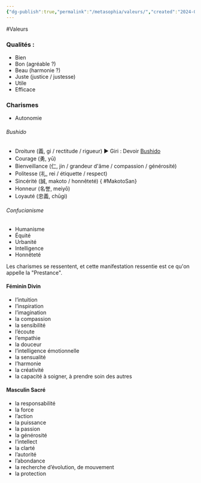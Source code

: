 ```yaml
---
{"dg-publish":true,"permalink":"/metasophia/valeurs/","created":"2024-05-25T05:32:12.727+02:00","updated":"2024-05-26T05:42:37.938+02:00"}
---
```


 #Valeurs
 
### Qualités :

- Bien
- Bon (agréable ?)
- Beau (harmonie ?)
- Juste (justice / justesse)
- Utile
- Efficace

### Charismes

- Autonomie

###### Bushido

- Droiture (義, gi / rectitude / rigueur) ► Giri : Devoir [Bushido](https://fr.wikipedia.org/wiki/Bushido#Un_code_tr%C3%A8s_strict_?)
- Courage (勇, yū)
- Bienveillance (仁, jin / grandeur d'âme / compassion / générosité)
- Politesse (礼, rei / étiquette / respect)
- Sincérité (誠, makoto / honnêteté) { #MakotoSan}
- Honneur (名誉, meiyō)
- Loyauté (忠義, chūgi)

###### Confucianisme

- Humanisme
- Équité
- Urbanité
- Intelligence
- Honnêteté

Les charismes se ressentent, et cette manifestation ressentie est ce qu'on appelle la "Prestance".

#### Féminin Divin

- l’intuition
- l’inspiration
- l’imagination
- la compassion
- la sensibilité
- l’écoute
- l’empathie
- la douceur
- l’intelligence émotionnelle
- la sensualité
- l’harmonie
- la créativité
- la capacité à soigner, à prendre soin des autres

#### Masculin Sacré

- la responsabilité
- la force
- l’action
- la puissance
- la passion
- la générosité
- l’intellect
- la clarté
- l’autorité
- l’abondance
- la recherche d’évolution, de mouvement
- la protection